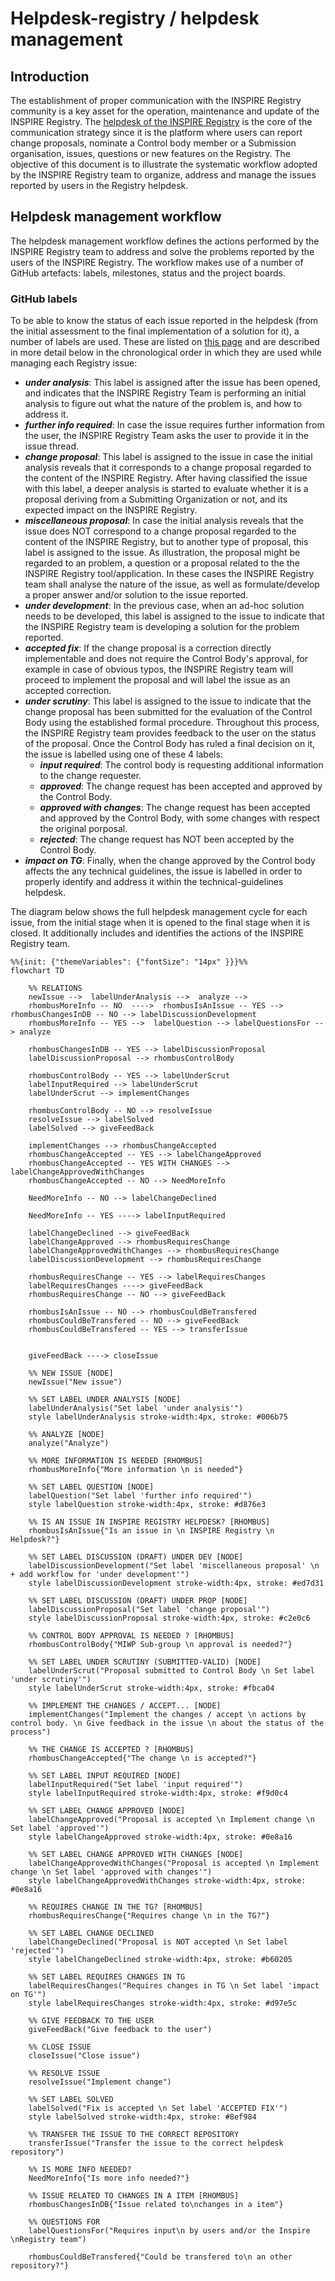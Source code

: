 # Helpdesk-registry / helpdesk management

## Introduction

The establishment of proper communication with the INSPIRE Registry community is a key asset for the operation, maintenance and update of the INSPIRE Registry. The [helpdesk of the INSPIRE Registry](https://github.com/INSPIRE-MIF/helpdesk-registry/issues) is the core of the communication strategy since it is the platform where users can report change proposals, nominate a Control body member or a Submission organisation, issues, questions or new features on the Registry.  The objective of this document is to illustrate the systematic workflow adopted by the INSPIRE Registry team to organize, address and manage the issues reported by users in the Registry helpdesk.

## Helpdesk management workflow

The helpdesk management workflow defines the actions performed by the INSPIRE Registry team to address and solve the problems reported by the users of the INSPIRE Registry. The workflow makes use of a number of GitHub artefacts: labels, milestones, status and the project boards.

### GitHub labels

To be able to know the status of each issue reported in the helpdesk (from the initial assessment to the final implementation of a solution for it), a number of labels are used. These are listed on [this page](https://github.com/INSPIRE-MIF/helpdesk-registry/issues/labels) and are described in more detail below in the chronological order in which they are used while managing each Registry issue:

- **_under analysis_**: This label is assigned after the issue has been opened, and indicates that the INSPIRE Registry Team is performing an initial analysis to figure out what the nature of the problem is, and how to address it.
- **_further info required_**: In case the issue requires further information from the user, the INSPIRE Registry Team asks the user to provide it in the issue thread.
- **_change proposal_**: This label is assigned to the issue in case the initial analysis reveals that it corresponds to a change proposal regarded to the content of the INSPIRE Registry. After having classified the issue with this label, a deeper analysis is started to evaluate whether it is a proposal deriving from a Submitting Organization or not, and its expected impact on the INSPIRE Registry.
- **_miscellaneous proposal_**: In case the initial analysis reveals that the issue does NOT correspond to a change proposal regarded to the content of the INSPIRE Registry, but to another type of proposal, this label is assigned to the issue. As illustration, the proposal might be regarded to an problem, a question or a proposal related to the the INSPIRE Registry tool/application. In these cases the INSPIRE Registry team shall analyse the nature of the issue, as well as formulate/develop a proper answer and/or solution to the issue reported.
- **_under development_**: In the previous case, when an ad-hoc solution needs to be developed, this label is assigned to the issue to indicate that the INSPIRE Registry team is developing a solution for the problem reported.
- **_accepted fix_**: If the change proposal is a correction directly implementable and does not require the Control Body's approval, for example in case of obvious typos, the INSPIRE Registry team will proceed to implement the proposal and will label the issue as an accepted correction.
- **_under scrutiny_**: This label is assigned to the issue to indicate that the change proposal has been submitted for the evaluation of the Control Body using the established formal procedure. Throughout this process, the INSPIRE Registry team provides feedback to the user on the status of the proposal. Once the Control Body has ruled a final decision on it, the issue is labelled using one of these 4 labels:
  - **_input required_**: The control body is requesting additional information to the change requester.
  - **_approved_**: The change request has been accepted and approved by the Control Body.
  - **_approved with changes_**: The change request has been accepted and approved  by the Control Body, with some changes with respect the original porposal.
  - **_rejected_**: The change request has NOT been accepted by the Control Body.
- **_impact on TG_**: Finally, when the change approved by the Control body affects the any technical guidelines, the issue is labelled in order to properly identify and address it within the technical-guidelines helpdesk.

The diagram below shows the full helpdesk management cycle for each issue, from the initial stage when it is opened to the final stage when it is closed. It additionally includes and identifies the actions of the INSPIRE Registry team.


```mermaid
%%{init: {"themeVariables": {"fontSize": "14px" }}}%%
flowchart TD

    %% RELATIONS
    newIssue -->  labelUnderAnalysis -->  analyze -->
    rhombusMoreInfo -- NO  ---->  rhombusIsAnIssue -- YES -->  rhombusChangesInDB -- NO --> labelDiscussionDevelopment
    rhombusMoreInfo -- YES -->  labelQuestion --> labelQuestionsFor --> analyze

    rhombusChangesInDB -- YES --> labelDiscussionProposal
    labelDiscussionProposal --> rhombusControlBody 
       
    rhombusControlBody -- YES --> labelUnderScrut
    labelInputRequired --> labelUnderScrut
    labelUnderScrut --> implementChanges

    rhombusControlBody -- NO --> resolveIssue
    resolveIssue --> labelSolved
    labelSolved --> giveFeedBack
    
    implementChanges --> rhombusChangeAccepted
    rhombusChangeAccepted -- YES --> labelChangeApproved
    rhombusChangeAccepted -- YES WITH CHANGES --> labelChangeApprovedWithChanges
    rhombusChangeAccepted -- NO --> NeedMoreInfo

    NeedMoreInfo -- NO --> labelChangeDeclined

    NeedMoreInfo -- YES ----> labelInputRequired

    labelChangeDeclined --> giveFeedBack
    labelChangeApproved --> rhombusRequiresChange
    labelChangeApprovedWithChanges --> rhombusRequiresChange
    labelDiscussionDevelopment --> rhombusRequiresChange

    rhombusRequiresChange -- YES --> labelRequiresChanges
    labelRequiresChanges ----> giveFeedBack
    rhombusRequiresChange -- NO --> giveFeedBack
  
    rhombusIsAnIssue -- NO --> rhombusCouldBeTransfered
    rhombusCouldBeTransfered -- NO --> giveFeedBack
    rhombusCouldBeTransfered -- YES --> transferIssue


    giveFeedBack ----> closeIssue

    %% NEW ISSUE [NODE]
    newIssue("New issue")

    %% SET LABEL UNDER ANALYSIS [NODE]
    labelUnderAnalysis("Set label 'under analysis'")
    style labelUnderAnalysis stroke-width:4px, stroke: #006b75

    %% ANALYZE [NODE]
    analyze("Analyze")

    %% MORE INFORMATION IS NEEDED [RHOMBUS]
    rhombusMoreInfo{"More information \n is needed"}

    %% SET LABEL QUESTION [NODE]
    labelQuestion("Set label 'further info required'")
    style labelQuestion stroke-width:4px, stroke: #d876e3

    %% IS AN ISSUE IN INSPIRE REGISTRY HELPDESK? [RHOMBUS]
    rhombusIsAnIssue{"Is an issue in \n INSPIRE Registry \n Helpdesk?"}

    %% SET LABEL DISCUSSION (DRAFT) UNDER DEV [NODE]
    labelDiscussionDevelopment("Set label 'miscellaneous proposal' \n + add workflow for 'under development'")
    style labelDiscussionDevelopment stroke-width:4px, stroke: #ed7d31

    %% SET LABEL DISCUSSION (DRAFT) UNDER PROP [NODE]
    labelDiscussionProposal("Set label 'change proposal'")
    style labelDiscussionProposal stroke-width:4px, stroke: #c2e0c6

    %% CONTROL BODY APPROVAL IS NEEDED ? [RHOMBUS]
    rhombusControlBody{"MIWP Sub-group \n approval is needed?"}

    %% SET LABEL UNDER SCRUTINY (SUBMITTED-VALID) [NODE]
    labelUnderScrut("Proposal submitted to Control Body \n Set label 'under scrutiny'")
    style labelUnderScrut stroke-width:4px, stroke: #fbca04

    %% IMPLEMENT THE CHANGES / ACCEPT... [NODE]
    implementChanges("Implement the changes / accept \n actions by control body. \n Give feedback in the issue \n about the status of the process")

    %% THE CHANGE IS ACCEPTED ? [RHOMBUS]
    rhombusChangeAccepted{"The change \n is accepted?"}

    %% SET LABEL INPUT REQUIRED [NODE]
    labelInputRequired("Set label 'input required'")
    style labelInputRequired stroke-width:4px, stroke: #f9d0c4

    %% SET LABEL CHANGE APPROVED [NODE]
    labelChangeApproved("Proposal is accepted \n Implement change \n Set label 'approved'")
    style labelChangeApproved stroke-width:4px, stroke: #0e8a16

    %% SET LABEL CHANGE APPROVED WITH CHANGES [NODE]
    labelChangeApprovedWithChanges("Proposal is accepted \n Implement change \n Set label 'approved with changes'")
    style labelChangeApprovedWithChanges stroke-width:4px, stroke: #0e8a16

    %% REQUIRES CHANGE IN THE TG? [RHOMBUS]
    rhombusRequiresChange{"Requires change \n in the TG?"}

    %% SET LABEL CHANGE DECLINED
    labelChangeDeclined("Proposal is NOT accepted \n Set label 'rejected'")
    style labelChangeDeclined stroke-width:4px, stroke: #b60205

    %% SET LABEL REQUIRES CHANGES IN TG
    labelRequiresChanges("Requires changes in TG \n Set label 'impact on TG'")
    style labelRequiresChanges stroke-width:4px, stroke: #d97e5c

    %% GIVE FEEDBACK TO THE USER
    giveFeedBack("Give feedback to the user")

    %% CLOSE ISSUE 
    closeIssue("Close issue")

    %% RESOLVE ISSUE 
    resolveIssue("Implement change")

    %% SET LABEL SOLVED
    labelSolved("Fix is accepted \n Set label 'ACCEPTED FIX'")
    style labelSolved stroke-width:4px, stroke: #8ef984

    %% TRANSFER THE ISSUE TO THE CORRECT REPOSITORY
    transferIssue("Transfer the issue to the correct helpdesk repository")

    %% IS MORE INFO NEEDED?
    NeedMoreInfo{"Is more info needed?"}

    %% ISSUE RELATED TO CHANGES IN A ITEM [RHOMBUS]
    rhombusChangesInDB{"Issue related to\nchanges in a item"}

    %% QUESTIONS FOR
    labelQuestionsFor("Requires input\n by users and/or the Inspire \nRegistry team")

    rhombusCouldBeTransfered{"Could be transfered to\n an other repository?"}
```
